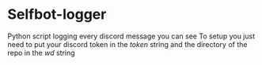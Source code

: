# Selfbot-logger
Python script logging every discord message you can see
To setup you just need to put your discord token in the *token* string and the directory of the repo in the *wd* string
